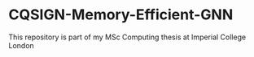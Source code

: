 # CQSIGN-Memory-Efficient-GNN
This repository is part of my MSc Computing thesis at Imperial College London
